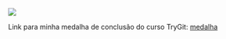 <img src=http://fegemo.github.io/cefet-web/images/medalha.png>

Link para minha medalha de conclusão do curso TryGit:
<a href=https://www.codeschool.com/users/lucashuati/badges/121>
  medalha
</a>
